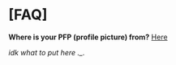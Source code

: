 # [FAQ]

**Where is your PFP (profile picture) from?**
[Here](https://www.youtube.com/channel/UCpGk56cJDZcVqIxZatX7nbQ)


*idk what to put here ._.*
